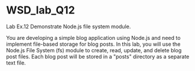# WSD_lab_Q12

Lab Ex.12 Demonstrate Node.js file system module.

You are developing a simple blog application using Node.js and need to implement file-based storage for blog posts.
In this lab, you will use the Node.js File System (fs) module to create, read, update, and delete blog post files.
Each blog post will be stored in a "posts" directory as a separate text file.

